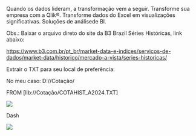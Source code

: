 Quando os dados lideram, a transformação vem a seguir. Transforme sua empresa com a Qlik®. Transforme dados do Excel em visualizações significativas. Soluções de análisede BI.

Obs.: Baixar o arquivo direto do site da B3 Brazil Séries Históricas, link abaixo:

https://www.b3.com.br/pt_br/market-data-e-indices/servicos-de-dados/market-data/historico/mercado-a-vista/series-historicas/

Extrair o TXT para seu local de preferência:

No meu caso: D://Cotação/

FROM [lib://Cotação/COTAHIST_A2024.TXT]

<img src="https://v5.airtableusercontent.com/v3/u/29/29/1717603200000/sqkjIj9pMH3GGzwPo_0fJA/mdp-Wnhxmy2jLHIZ6Lq8ZprTDzAC7F7xPyq_cGdr08vSJZ2gVvaJVbz0rHhgFnfNp-ZNLEg-fkTqv8O69wBC9F-2ezAyBnUrCrdhL8fLXrsn82QduQzJ2_3e5V0D8106HckVthQwVSECi16XPFYQj_4rGzSc765DeyjUWa2PiWY/AwUdyOSmfXX4xdEvARXrLwbbWMYvWe2aiupotVNpDnU">

Dash

<img src="https://v5.airtableusercontent.com/v3/u/29/29/1717603200000/m6wRVGm1hxOCATv1ctMtvQ/pE6CMwaFXMOOq0xLe0BDm-BLqGddcibQK7yS6vDJPtobK0DiGCd5KyDJu-AFRUPOhH_23G1Giny-vSMJWX1kA-0l69BK5ZnNoMTBuV7ydZJId9nOL_zUKRwiHdXnaZsI6LmZRNgOdKM9rVmy9mjqkg/SE9QT1U9eEajwkLoOje4cp3dot69H3bKk3LBZEd4UOc">



